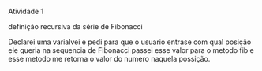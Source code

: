 Atividade 1

definição recursiva da série de Fibonacci

Declarei uma varialvei e pedi para que o usuario entrase com qual posição ele queria na sequencia de Fibonacci passei esse valor para o metodo fib e esse metodo me retorna o valor do numero naquela possição.

